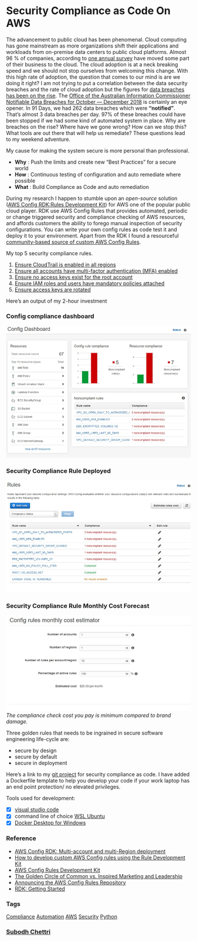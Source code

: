 # Security Compliance as Code On AWS

The advancement to public cloud has been phenomenal. Cloud computing has gone
mainstream as more organizations shift their applications and workloads from
on-premise data centers to public cloud platforms. Almost 96 % of companies,
according to [one annual
survey](https://www.rightscale.com/press-releases/rightscale-2018-state-of-the-cloud-report)
have moved some part of their business to the cloud. The cloud adoption is at a
neck breaking speed and we should not stop ourselves from welcoming this change.
With this high rate of adoption, the question that comes to our mind is are we
doing it right? I am not trying to put a correlation between the data security
breaches and the rate of cloud adoption but the figures for [data breaches has
been on the
rise](https://www.afr.com/technology/figures-show-australian-data-breaches-on-the-rise-20190207-h1ayug).
The [Office of the Australian Information Commissioner Notifiable Data Breaches
for October — December
2018](https://www.oaic.gov.au/media-and-speeches/news/notifiable-data-breaches-for-october-december-2018)
is certainly an eye opener. In 91 Days, we had 262 data breaches which were
**“notified”**. That’s almost 3 data breaches per day. 97% of these breaches
could have been stopped if we had some kind of automated system in place. Why
are breaches on the rise? Where have we gone wrong? How can we stop this? What
tools are out there that will help us remediate? These questions lead to my
weekend adventure.

My cause for making the system secure is more personal than professional.

* **Why** : Push the limits and create new “Best Practices” for a secure world
* **How** : Continuous testing of configuration and auto remediate where possible
* **What** : Build Compliance as Code and auto remediation

During my research I happen to stumble upon an *open-source* solution ([AWS
Config RDK:Rules Development Kit](https://github.com/awslabs/aws-config-rdk))
for AWS one of the popular public cloud player. RDK use AWS Config Rules that
provides automated, periodic or change triggered security and compliance
checking of AWS resources, and affords customers the ability to forego manual
inspection of security configurations. You can write your own config rules as
code test it and deploy it to your environment. Apart from the RDK I found a
resourceful [community-based source of custom AWS Config
Rules](https://github.com/awslabs/aws-config-rules).

My top 5 security compliance rules.

1.  [Ensure CloudTrail is enabled in all
regions](https://github.com/awslabs/aws-config-rules/tree/master/python/CLOUDTRAIL_ENABLED_V2)
1.  [Ensure all accounts have multi-factor authentication (MFA)
enabled](https://github.com/awslabs/aws-config-rules/tree/master/python/IAM_USER_MFA_ENABLED)
1.  [Ensure no access keys exist for the root
account](https://github.com/awslabs/aws-config-rules/tree/master/python/ROOT_NO_ACCESS_KEY)
1.  [Ensure IAM roles and users have mandatory policies
attached](https://github.com/awslabs/aws-config-rules/tree/master/python/IAM_POLICY_REQUIRED)
1.  [Ensure access keys are
rotated](https://github.com/awslabs/aws-config-rules/tree/master/python/IAM_ACCESS_KEY_ROTATED)

Here’s an output of my 2-hour investment

### Config compliance dashboard

![](/img/aws-config-db.jpg)

### Security Compliance Rule Deployed
![](/img/aws-config-rules-db.jpg)
### Security Compliance Rule Monthly Cost Forecast
![](/img/aws-config-cost-db.jpg)
*The compliance check cost you pay is minimum compared to brand damage.*

Three golden rules that needs to be ingrained in secure software engineering
life-cycle are:

* secure by design
* secure by default
* secure in deployment

Here’s a link to my [git project](https://github.com/SubodhChettri/testrdk.git)
for security compliance as code. I have added a Dockerfile template to help you
develop your code if your work laptop has an end point protection/ no elevated
privileges.

Tools used for development:

- [x] [visual studio code](https://code.visualstudio.com/)
- [x] command line of choice [WSL
Ubuntu](https://www.microsoft.com/en-au/p/ubuntu/9nblggh4msv6?activetab=pivot:overviewtab)
- [x] [Docker Desktop for Windows](https://www.docker.com/products/docker-desktop)

### Reference

* [AWS Config RDK: Multi-account and multi-Region
deployment](https://aws.amazon.com/blogs/mt/aws-config-rdk-multi-account-and-multi-region-deployment/)
* [How to develop custom AWS Config rules using the Rule Development
Kit](https://aws.amazon.com/blogs/mt/how-to-develop-custom-aws-config-rules-using-the-rule-development-kit/)
* [AWS Config Rules Development Kit](https://github.com/awslabs/aws-config-rdk)
* [The Golden Circle of Common vs. Inspired Marketing and
Leadership](https://www.disruptiveadvertising.com/business/why-how-what-in-that-order-using-the-golden-circle-to-improve-your-business-yourself/)
* [Announcing the AWS Config Rules
Repository](https://aws.amazon.com/blogs/security/announcing-the-aws-config-rules-repository-a-new-community-based-source-of-custom-rules-for-aws-config/)
* [RDK: Getting
Started](https://rdk.readthedocs.io/en/latest/getting_started.html)


### Tags
 [Compliance](https://medium.com/tag/compliance?source=post)
 [Automation](https://medium.com/tag/automation?source=post)
 [AWS](https://medium.com/tag/aws?source=post)
 [Security](https://medium.com/tag/security?source=post)
 [Python](https://medium.com/tag/python?source=post)

### [Subodh Chettri](https://medium.com/@sc_60632)
